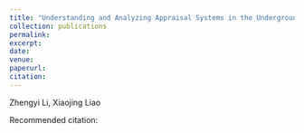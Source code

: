 ```yaml
---
title: "Understanding and Analyzing Appraisal Systems in the Underground Marketplaces"
collection: publications
permalink: 
excerpt: 
date:
venue: 
paperurl: 
citation: 
---
```

Zhengyi Li, Xiaojing Liao

Recommended citation: 